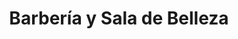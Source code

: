 ---
title: "Barbería y Sala de Belleza"
url: /san-pedro-sula/barberia-y-sala-de-belleza/
shop: cosméticos
---